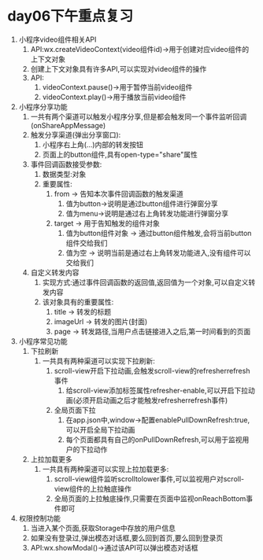 # day06下午重点复习

1. 小程序video组件相关API
   1. API:wx.createVideoContext(video组件id)->用于创建对应video组件的上下文对象
   2. 创建上下文对象具有许多API,可以实现对video组件的操作
   3. API:
      1. videoContext.pause()->用于暂停当前video组件
      2. videoContext.play()->用于播放当前video组件
2. 小程序分享功能
   1. 一共有两个渠道可以触发小程序分享,但是都会触发同一个事件监听回调(onShareAppMessage)
   2. 触发分享渠道(弹出分享窗口):
      1. 小程序右上角(...)内部的转发按钮
      2. 页面上的button组件,具有open-type="share"属性
   3. 事件回调函数接受参数:
      1. 数据类型:对象
      2. 重要属性:
         1. from  ->  告知本次事件回调函数的触发渠道
            1. 值为button->说明是通过button组件进行弹窗分享
            2. 值为menu->说明是通过右上角转发功能进行弹窗分享
         2. target  ->  用于告知触发的组件对象
            1. 值为button组件对象  ->  通过button组件触发,会将当前button组件交给我们
            2. 值为空  ->  说明当前是通过右上角转发功能进入,没有组件可以交给我们
   4. 自定义转发内容
      1. 实现方式:通过事件回调函数的返回值,返回值为一个对象,可以自定义转发内容
      2. 该对象具有的重要属性:
         1. title  ->  转发的标题
         2. imageUrl  ->  转发的图片(封面)
         3. page  ->  转发路径,当用户点击链接进入之后,第一时间看到的页面
3. 小程序常见功能
   1. 下拉刷新
      1. 一共具有两种渠道可以实现下拉刷新:
         1. scroll-view开启下拉动画,会触发scroll-view的refresherrefresh事件
            1. 给scroll-view添加标签属性refresher-enable,可以开启下拉动画(必须开启动画之后才能触发refresherrefresh事件)
         2. 全局页面下拉
            1. 在app.json中,window->配置enablePullDownRefresh:true,可以开启全局下拉动画
            2. 每个页面都具有自己的onPullDownRefresh,可以用于监视用户的下拉动作
   2. 上拉加载更多
      1. 一共具有两种渠道可以实现上拉加载更多:
         1. scroll-view组件监听scrolltolower事件,可以监视用户对scroll-view组件的上拉触底操作
         2. 全局页面的上拉触底操作,只需要在页面中监视onReachBottom事件即可
4. 权限控制功能
   1. 当进入某个页面,获取Storage中存放的用户信息
   2. 如果没有登录过,弹出模态对话框,要么回到首页,要么回到登录页
   3. API:wx.showModal()->通过该API可以弹出模态对话框

